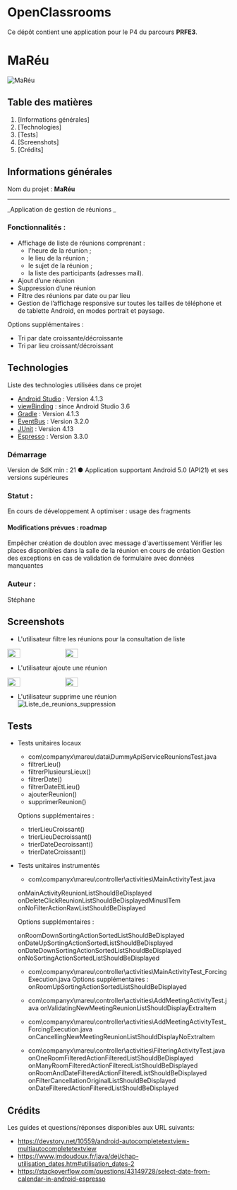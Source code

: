 # OpenClassrooms
Ce dépôt contient une application pour le P4 du parcours **PRFE3**.
# MaRéu

![MaRéu](app/src/main/res/ic_logo_accueil.png)

## Table des matières
1. [Informations générales]
2. [Technologies]
6. [Tests]
7. [Screenshots]
8. [Crédits]

## Informations générales
Nom du projet : **MaRéu**
***
_Application de gestion de réunions 
_

### Fonctionnalités :
* Affichage de liste de réunions comprenant :
	* l’heure de la réunion ;
	* le lieu de la réunion ;
	* le sujet de la réunion ;
	* la liste des participants (adresses mail).   
* Ajout d’une réunion
* Suppression d’une réunion
* Filtre des réunions par date ou par lieu
* Gestion de l’affichage responsive sur toutes les tailles de téléphone et de tablette Android, en modes portrait et paysage.

Options supplémentaires :
* Tri par date croissante/décroissante
* Tri par lieu croissant/décroissant

## Technologies
Liste des technologies utilisées dans ce projet
* [Android Studio](https://developer.android.com/studio/) : Version 4.1.3
* [viewBinding](https://developer.android.com/topic/libraries/view-binding) : since Android Studio 3.6
* [Gradle](https://developer.android.com/studio/releases/gradle-plugin) : Version 4.1.3
* [EventBus](https://greenrobot.org/eventbus/) : Version 3.2.0
* [JUnit](https://github.com/junit-team/junit4/wiki) : Version 4.13
* [Espresso](https://developer.android.com/training/testing/espresso) : Version 3.3.0




### Démarrage
Version de SdK min : 21
● Application supportant Android 5.0 (API21) et ses versions supérieures


### Statut :
En cours de développement
A optimiser : usage des fragments

#### Modifications prévues : roadmap
Empêcher création de doublon avec message d'avertissement
Vérifier les places disponibles dans la salle de la réunion en cours de création
Gestion des exceptions en cas de validation de formulaire avec données manquantes

### Auteur :
Stéphane

## Screenshots
* L'utilisateur filtre les réunions pour la consultation de liste 

 <div style="display:flex;" >
 	<img src="/vysor_list_filter.PNG" width="24%">
 	<img src="vysor_list_filtering.PNG" width="24%" style="margin-left:10px;" >
 </div>

* L'utilisateur ajoute une réunion  

 <div style="display:flex;" >
 	<img src="/vysor_list_add.PNG" width="24%">
 	<img src="vysor_add_meeting.PNG" width="24%" style="margin-left:10px;" >
 </div>
 
* L'utilisateur supprime une réunion  
![Liste_de_reunions_suppression](/vysor_delete_meeting.PNG)  

## Tests
* Tests unitaires locaux
    * com\companyx\mareu\data\DummyApiServiceReunionsTest.java
	* filtrerLieu()
	* filtrerPlusieursLieux()
	* filtrerDate()
	* filtrerDateEtLieu()
	* ajouterReunion()
	* supprimerReunion()

	Options supplémentaires :
	* trierLieuCroissant()
	* trierLieuDecroissant()
	* trierDateDecroissant()
	* trierDateCroissant()

* Tests unitaires instrumentés
    * com\companyx\mareu\controller\activities\MainActivityTest.java

	onMainActivityReunionListShouldBeDisplayed
	onDeleteClickReunionListShouldBeDisplayedMinusITem
	onNoFilterActionRawListShouldBeDisplayed

	Options supplémentaires :

	onRoomDownSortingActionSortedListShouldBeDisplayed
	onDateUpSortingActionSortedListShouldBeDisplayed
	onDateDownSortingActionSortedListShouldBeDisplayed
	onNoSortingActionSortedListShouldBeDisplayed

    * com\companyx\mareu\controller\activities\MainActivityTest_ForcingExecution.java
	Options supplémentaires :
	onRoomUpSortingActionSortedListShouldBeDisplayed

    * com\companyx\mareu\controller\activities\AddMeetingActivityTest.java
	onValidatingNewMeetingReunionListShouldDisplayExtraItem

    * com\companyx\mareu\controller\activities\AddMeetingActivityTest_ForcingExecution.java
	onCancellingNewMeetingReunionListShouldDisplayNoExtraItem

    * com\companyx\mareu\controller\activities\FilteringActivityTest.java
	onOneRoomFilteredActionFilteredListShouldBeDisplayed
	onManyRoomFilteredActionFilteredListShouldBeDisplayed
	onRoomAndDateFilteredActionFilteredListShouldBeDisplayed
	onFilterCancellationOriginalListShouldBeDisplayed
	onDateFilteredActionFilteredListShouldBeDisplayed

## Crédits
Les guides et questions/réponses disponibles aux URL suivants:
* https://devstory.net/10559/android-autocompletetextview-multiautocompletetextview
* https://www.jmdoudoux.fr/java/dej/chap-utilisation_dates.htm#utilisation_dates-2
* https://stackoverflow.com/questions/43149728/select-date-from-calendar-in-android-espresso


